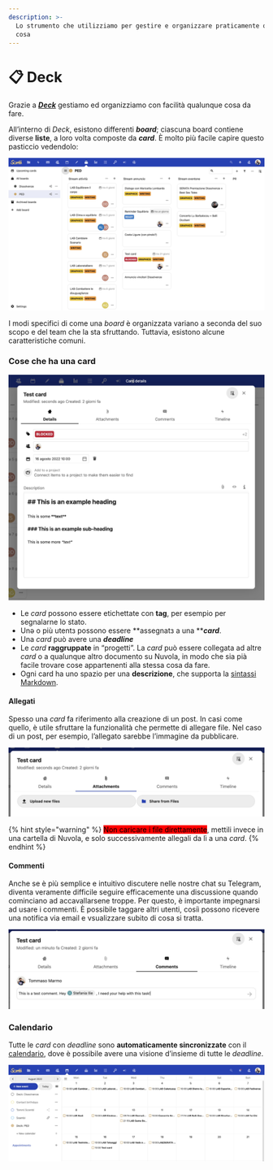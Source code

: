 ```yaml
---
description: >-
  Lo strumento che utilizziamo per gestire e organizzare praticamente qualunque
  cosa
---
```


# 📋 Deck

Grazie a [_**Deck**_](https://nuvola.scambi.org/apps/deck) gestiamo ed organizziamo con facilità qualunque cosa da fare.

All’interno di _Deck_, esistono differenti _**board**_; ciascuna board contiene diverse **liste**, a loro volta composte da _**card**_. È molto più facile capire questo pasticcio vedendolo:

![Questo è come appare una board](../../.gitbook/assets/board.jpg)

I modi specifici di come una _board_ è organizzata variano a seconda del suo scopo e del team che la sta sfruttando. Tuttavia, esistono alcune caratteristiche comuni.

### Cose che ha una card

![Cliccando su una card, si apre questa finestra](../../.gitbook/assets/card.jpg)

* Le _card_ possono essere etichettate con **tag**, per esempio per segnalarne lo stato.
* Unə o più utentз possono essere **assegnatз a una **_**card**_.
* Una _card_ può avere una _**deadline**_
* Le _card_ **raggruppate** in “progetti”. La _card_ può essere collegata ad altre _card_ o a qualunque altro documento su Nuvola, in modo che sia pià facile trovare cose appartenenti alla stessa cosa da fare.
* Ogni card ha uno spazio per una **descrizione**, che supporta la [sintassi Markdown](../markdown.md).

#### Allegati

Spesso una _card_ fa riferimento alla creazione di un post. In casi come quello, è utile sfruttare la funzionalità che permette di allegare file. Nel caso di un post, per esempio, l’allegato sarebbe l’immagine da pubblicare.

![This is how the section of the card allowing you to upload files looks like](../../.gitbook/assets/attachment.jpg)

{% hint style="warning" %}
<mark style="background-color:red;">Non caricare i file direttamente</mark>, mettili invece in una cartella di Nuvola, e solo successivamente allegali da lì a una _card_.
{% endhint %}

#### Commenti

Anche se è più semplice e intuitivo discutere nelle nostre chat su Telegram, diventa veramente difficile seguire efficacemente una discussione quando cominciano ad accavallarsene troppe. Per questo, è importante impegnarsi ad usare i commenti. È possibile taggare altri utenti, cosiì possono ricevere una notifica via email e vsualizzare subito di cosa si tratta.

![La sezione dei commenti di una card appare così](../../.gitbook/assets/comment.jpg)

### Calendario

Tutte le _card_ con _deadline_ sono **automaticamente sincronizzate** con il [calendario](https://nuvola.scambi.org/apps/calendar), dove è possibile avere una visione d’insieme di tutte le _deadline_.

![La schermata del calendario del PED di agosto 2022](<../../.gitbook/assets/Screen Shot 2022-07-26 at 5.02.22 PM.jpg>)
